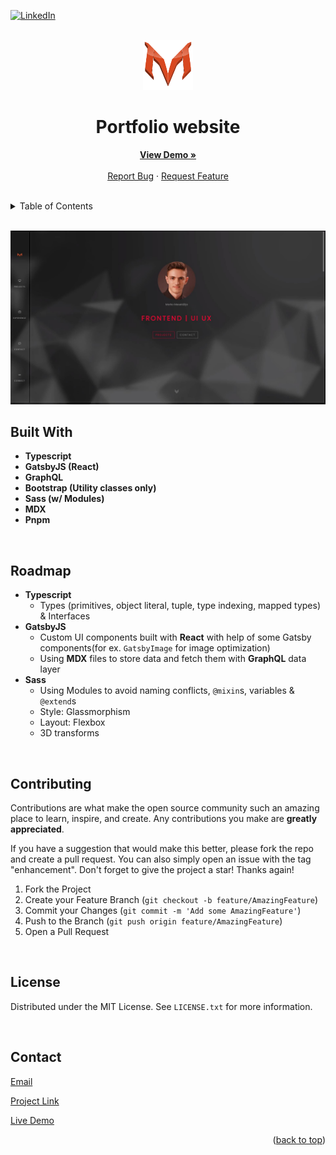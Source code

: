 <div id="top"></div>

[![LinkedIn][linkedin-shield]](https://www.linkedin.com/in/marecardesigner/)

<!-- PROJECT LOGO -->
<br />
<div align="center">
  <a href="https://github.com/markom01/portfolio">
    <img src="static/Logo.svg" alt="Logo" width="80" height="80">
  </a>

# Portfolio website

  <p align="center">
    <a href="https://marko.gatsbyjs.io"><strong>View Demo »</strong></a>
    <br />
    <br />
    <a href="https://github.com/markom01/portfolio/issues">Report Bug</a>
    ·
    <a href="https://github.com/markom01/portfolio/issues">Request Feature</a>
  </p>
</div>
<br/>

<!-- TABLE OF CONTENTS -->
<details>
  <summary>Table of Contents</summary>
  <ol>
        <li><a href="#built-with">Built With</a></li>
    <li><a href="#roadmap">Roadmap</a></li>
    <li><a href="#contributing">Contributing</a></li>
    <li><a href="#license">License</a></li>
    <li><a href="#contact">Contact</a></li>
  </ol>
</details>

<!-- ABOUT THE PROJECT -->

<br/>

![Mockup](data/projects/portfolio/portfolio_v2.jpg)
<br/>

## Built With

- <b>Typescript
- GatsbyJS (React)
- GraphQL
- Bootstrap (Utility classes only)
- Sass (w/ Modules)
- MDX
- Pnpm</b>

<br/>
<!-- ROADMAP -->

## Roadmap

- <b>Typescript</b>
  - Types (primitives, object literal, tuple, type indexing, mapped types) & Interfaces
- <b>GatsbyJS</b>
  - Custom UI components built with <b>React</b> with help of some Gatsby components(for ex. <code>GatsbyImage</code> for image optimization)
  - Using <b>MDX</b> files to store data and fetch them with <b>GraphQL</b> data layer
- <b>Sass</b>
  - Using Modules to avoid naming conflicts, <code>@mixin</code>s, variables & <code>@extend</code>s
  - Style: Glassmorphism
  - Layout: Flexbox
  - 3D transforms

<!-- CONTRIBUTING -->
<br/>

## Contributing

Contributions are what make the open source community such an amazing place to learn, inspire, and create. Any contributions you make are **greatly appreciated**.

If you have a suggestion that would make this better, please fork the repo and create a pull request. You can also simply open an issue with the tag "enhancement".
Don't forget to give the project a star! Thanks again!

1. Fork the Project
2. Create your Feature Branch (`git checkout -b feature/AmazingFeature`)
3. Commit your Changes (`git commit -m 'Add some AmazingFeature'`)
4. Push to the Branch (`git push origin feature/AmazingFeature`)
5. Open a Pull Request

<br/>
<!-- LICENSE -->

## License

Distributed under the MIT License. See `LICENSE.txt` for more information.

<!-- CONTACT -->
<br/>

## Contact

[Email](mailto:markomesa01@gmail.com)

[Project Link](https://github.com/markom01/portfolio)

[Live Demo](https://marko.gatsbyjs.io)

<p align="right">(<a href="#top">back to top</a>)</p>

<!-- MARKDOWN LINKS & IMAGES -->
<!-- https://www.markdownguide.org/basic-syntax/#reference-style-links -->

[contributors-shield]: https://img.shields.io/github/contributors/markom01/portfolio.svg?style=for-the-badge
[contributors-url]: https://github.com/markom01/portfolio/graphs/contributors
[forks-shield]: https://img.shields.io/github/forks/markom01/portfolio.svg?style=for-the-badge
[forks-url]: https://github.com/markom01/portfolio/network/members
[stars-shield]: https://img.shields.io/github/stars/markom01/portfolio.svg?style=for-the-badge
[stars-url]: https://github.com/markom01/portfolio/stargazers
[issues-shield]: https://img.shields.io/github/issues/markom01/portfolio.svg?style=for-the-badge
[issues-url]: https://github.com/markom01/portfolio/issues
[license-shield]: https://img.shields.io/github/license/markom01/portfolio.svg?style=for-the-badge
[license-url]: https://github.com/markom01/portfolio/blob/master/LICENSE.txt
[linkedin-shield]: https://img.shields.io/badge/-LinkedIn-black.svg?style=for-the-badge&logo=linkedin&colorB=555
[linkedin-url]: https://linkedin.com/in/marecardesigner
